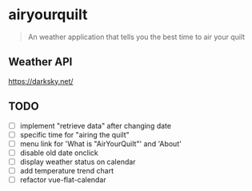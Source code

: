 # airyourquilt

> An weather application that tells you the best time to air your quilt

## Weather API
https://darksky.net/


## TODO
- [ ] implement "retrieve data" after changing date
- [ ] specific time for "airing the quilt"
- [ ] menu link for 'What is "AirYourQuilt"' and 'About'
- [ ] disable old date onclick
- [ ] display weather status on calendar
- [ ] add temperature trend chart
- [ ] refactor vue-flat-calendar